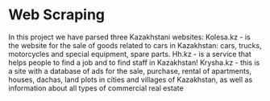 # Web Scraping
In this project we have parsed three Kazakhstani websites: Kolesa.kz - is the website for the sale of goods related to cars in Kazakhstan: cars, trucks, motorcycles and special equipment, spare parts. Hh.kz - is a service that helps people to find a job and to find staff in Kazakhstan! Krysha.kz - this is a site with a database of ads for the sale, purchase, rental of apartments, houses, dachas, land plots in cities and villages of Kazakhstan, as well as information about all types of commercial real estate
